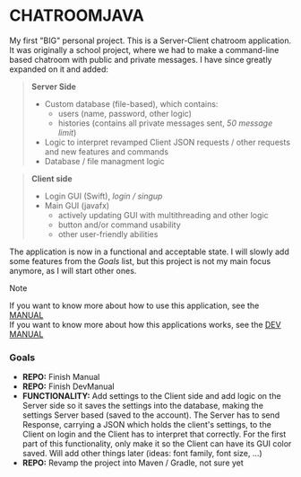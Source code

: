 # CHATROOMJAVA

My first "BIG" personal project. This is a Server-Client chatroom application. It was originally a school project, where we had to make a command-line based chatroom with public and private messages. I have since greatly expanded on it and added:

> **Server Side**
> - Custom database (file-based), which contains:
>     - users (name, password, other logic)
>     - histories (contains all private messages sent, *50 message limit*)
> - Logic to interpret revamped Client JSON requests / other requests and new features and commands
> - Database / file managment logic

> **Client side**
> - Login GUI (Swift), *login / singup*
> - Main GUI (javafx)
>     - actively updating GUI with multithreading and other logic
>     - button and/or command usability
>     - other user-friendly abilities

The application is now in a functional and acceptable state. I will slowly add some features from the *Goals* list, but this project is not my main focus anymore, as I will start other ones.

> [!NOTE]
> If you want to know more about how to use this application, see the [MANUAL](Manual.md)\
> If you want to know more about how this applications works, see the [DEV MANUAL](devManual.md)

### Goals

- **REPO:** Finish Manual
- **REPO:** Finish DevManual
- **FUNCTIONALITY:** Add settings to the Client side and add logic on the Server side so it saves the settings into the database, making the settings Server based (saved to the account). The Server has to send Response, carrying a JSON which holds the client's settings, to the Client on login and the Client has to interpret that correctly. For the first part of this functionality, only make it so the Client can have its GUI color saved. Will add other things later (ideas: font family, font size, ...)
- **REPO:** Revamp the project into Maven / Gradle, not sure yet
